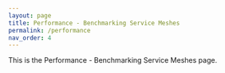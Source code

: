 ```yaml
---
layout: page
title: Performance - Benchmarking Service Meshes
permalink: /performance
nav_order: 4
---
```


This is the Performance - Benchmarking Service Meshes page.